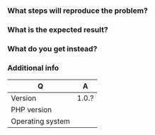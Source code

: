 ### What steps will reproduce the problem?

### What is the expected result?

### What do you get instead?


### Additional info

| Q                | A
| ---------------- | ---
| Version          | 1.0.?
| PHP version      |
| Operating system |
